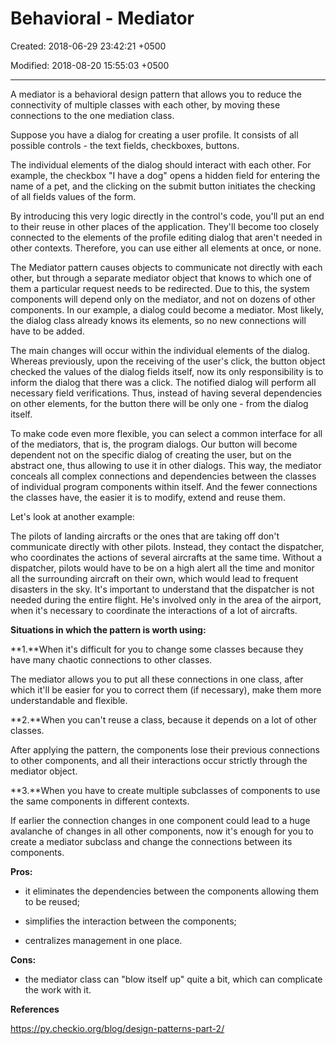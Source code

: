 # Behavioral - Mediator

Created: 2018-06-29 23:42:21 +0500

Modified: 2018-08-20 15:55:03 +0500

---

A mediator is a behavioral design pattern that allows you to reduce the connectivity of multiple classes with each other, by moving these connections to the one mediation class.



Suppose you have a dialog for creating a user profile. It consists of all possible controls - the text fields, checkboxes, buttons.

The individual elements of the dialog should interact with each other. For example, the checkbox "I have a dog" opens a hidden field for entering the name of a pet, and the clicking on the submit button initiates the checking of all fields values of the form.

By introducing this very logic directly in the control's code, you'll put an end to their reuse in other places of the application. They'll become too closely connected to the elements of the profile editing dialog that aren't needed in other contexts. Therefore, you can use either all elements at once, or none.

The Mediator pattern causes objects to communicate not directly with each other, but through a separate mediator object that knows to which one of them a particular request needs to be redirected. Due to this, the system components will depend only on the mediator, and not on dozens of other components. In our example, a dialog could become a mediator. Most likely, the dialog class already knows its elements, so no new connections will have to be added.

The main changes will occur within the individual elements of the dialog. Whereas previously, upon the receiving of the user's click, the button object checked the values ​​of the dialog fields itself, now its only responsibility is to inform the dialog that there was a click. The notified dialog will perform all necessary field verifications. Thus, instead of having several dependencies on other elements, for the button there will be only one - from the dialog itself.

To make code even more flexible, you can select a common interface for all of the mediators, that is, the program dialogs. Our button will become dependent not on the specific dialog of creating the user, but on the abstract one, thus allowing to use it in other dialogs. This way, the mediator conceals all complex connections and dependencies between the classes of individual program components within itself. And the fewer connections the classes have, the easier it is to modify, extend and reuse them.

Let's look at another example:

The pilots of landing aircrafts or the ones that are taking off don't communicate directly with other pilots. Instead, they contact the dispatcher, who coordinates the actions of several aircrafts at the same time. Without a dispatcher, pilots would have to be on a high alert all the time and monitor all the surrounding aircraft on their own, which would lead to frequent disasters in the sky. It's important to understand that the dispatcher is not needed during the entire flight. He's involved only in the area of the airport, when it's necessary to coordinate the interactions of a lot of aircrafts.



**Situations in which the pattern is worth using:**

**1.**When it's difficult for you to change some classes because they have many chaotic connections to other classes.

The mediator allows you to put all these connections in one class, after which it'll be easier for you to correct them (if necessary), make them more understandable and flexible.

**2.**When you can't reuse a class, because it depends on a lot of other classes.

After applying the pattern, the components lose their previous connections to other components, and all their interactions occur strictly through the mediator object.

**3.**When you have to create multiple subclasses of components to use the same components in different contexts.

If earlier the connection changes in one component could lead to a huge avalanche of changes in all other components, now it's enough for you to create a mediator subclass and change the connections between its components.



**Pros:**

- it eliminates the dependencies between the components allowing them to be reused;

- simplifies the interaction between the components;

- centralizes management in one place.

**Cons:**

- the mediator class can "blow itself up" quite a bit, which can complicate the work with it.



**References**

<https://py.checkio.org/blog/design-patterns-part-2/>
